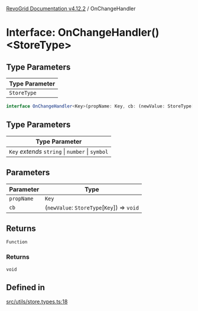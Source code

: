 [RevoGrid Documentation v4.12.2](README.md) / OnChangeHandler

# Interface: OnChangeHandler()\<StoreType\>

## Type Parameters

| Type Parameter |
| ------ |
| `StoreType` |

```ts
interface OnChangeHandler<Key>(propName: Key, cb: (newValue: StoreType[Key]) => void): () => void
```

## Type Parameters

| Type Parameter |
| ------ |
| `Key` *extends* `string` \| `number` \| `symbol` |

## Parameters

| Parameter | Type |
| ------ | ------ |
| `propName` | `Key` |
| `cb` | (`newValue`: `StoreType`\[`Key`\]) => `void` |

## Returns

`Function`

### Returns

`void`

## Defined in

[src/utils/store.types.ts:18](https://github.com/revolist/revogrid/blob/e582d99bf63e98e148b1cd4edfa5db75a0a4d1b7/src/utils/store.types.ts#L18)
